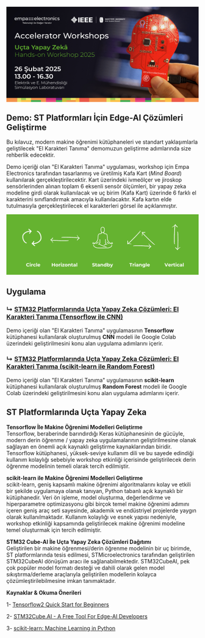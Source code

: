 <p align="center">
    <img src="./Additionals/Empa-Accelerator-Workshops-Template-Banner.jpg" alt="Accelerator Workshops" 
    style="display: block; margin: 0 auto"/>
</p>

## Demo: ST Platformları İçin Edge-AI Çözümleri Geliştirme

Bu kılavuz, modern makine öğrenimi kütüphaneleri ve standart yaklaşımlarla geliştilecek "El Karakteri Tanıma" demomuzun geliştirme adımlarında size rehberlik edecektir.

Demo içeriği olan "El Karakteri Tanıma" uygulaması,  workshop için Empa Electronics tarafından tasarlanmış ve üretilmiş Kafa Kart (_Mind Board_) kullanılarak gerçekleştirilecektir. Kart üzerindeki ivmeölçer ve jiroskop sensörlerinden alınan toplam 6 eksenli sensör ölçümleri, bir yapay zeka modeline girdi olarak kullanılacak ve uç birim (Kafa Kart) üzerinde 6 farklı el karakterini sınıflandırmak amacıyla kullanılacaktır. Kafa kartın elde tutulmasıyla gerçekleştirilecek el karakterleri görsel ile açıklanmıştır.

<img src="./Additionals/Hand-Characters.png" alt="Accelerator Workshops" width="800"/> 

## Uygulama
### ↳ [STM32 Platformlarında Uçta Yapay Zeka Çözümleri: El Karakteri Tanıma (Tensorflow ile CNN)](https://colab.research.google.com/drive/1hXrLQyYdJ7H2DgL7fW6nQtDmb_dmDuge)
Demo içeriği olan "El Karakteri Tanıma" uygulamasının **Tensorflow** kütüphanesi kullanılarak oluşturulmuş **CNN** modeli ile Google Colab üzerindeki geliştirilmesini konu alan uygulama adımlarını içerir.
### ↳ [STM32 Platformlarında Uçta Yapay Zeka Çözümleri: El Karakteri Tanıma (scikit-learn ile Random Forest)](https://colab.research.google.com/drive/1bbg1bfcpoIIn0kcI18elS_EtdG5Iee-f)
Demo içeriği olan "El Karakteri Tanıma" uygulamasının **scikit-learn** kütüphanesi kullanılarak oluşturulmuş **Random Forest** modeli ile Google Colab üzerindeki geliştirilmesini konu alan uygulama adımlarını içerir.

## ST Platformlarında Uçta Yapay Zeka

**Tensorflow İle Makine Öğrenimi Modelleri Geliştirme**  
Tensorflow, beraberinde barındırdığı Keras kütüphanesinin de gücüyle, modern derin öğrenme / yapay zeka uygulamalarının geliştirilmesine olanak sağlayan en önemli açık kaynaklı geliştirme kaynaklarından biridir. Tensorflow kütüphanesi, yüksek-seviye kullanım dili ve bu sayede edindiği kullanım kolaylığı sebebiyle workshop etkinliği içerisinde geliştirilecek derin öğrenme modelinin temeli olarak tercih edilmiştir.

**scikit-learn ile Makine Öğrenimi Modelleri Geliştirme**  
scikit-learn, geniş kapsamlı makine öğrenimi algoritmalarını kolay ve etkili bir şekilde uygulamaya olanak tanıyan, Python tabanlı açık kaynaklı bir kütüphanedir. Veri ön işleme, model oluşturma, değerlendirme ve hiperparametre optimizasyonu gibi birçok temel makine öğrenimi adımını içeren geniş araç seti sayesinde, akademik ve endüstriyel projelerde yaygın olarak kullanılmaktadır. Kullanım kolaylığı ve esnek yapısı nedeniyle, workshop etkinliği kapsamında geliştirilecek makine öğrenimi modeline temel oluşturmak için tercih edilmiştir.

**STM32 Cube-AI İle Uçta Yapay Zeka Çözümleri Dağıtımı**  
Geliştirilen bir makine öğrenmesi/derin öğrenme modelinin bir uç birimde, ST platformlarında tesis edilmesi, STMicroelectronics tarafından geliştirilen STM32CubeAI dönüşüm aracı ile sağlanabilmektedir. STM32CubeAI, pek çok popüler model formatı desteği ve dahili olarak gelen model sıkıştırma/derleme araçlarıyla geliştirilen modellerin kolayca çözümleştirilebilmesine imkan tanımaktadır.

**Kaynaklar & Okuma Önerileri** 

1- [Tensorflow2 Quick Start for Beginners](https://www.tensorflow.org/tutorials/quickstart/beginner)

2- [STM32Cube.AI - A Free Tool For Edge-AI Developers](https://stm32ai.st.com/stm32-cube-ai/)

3- [scikit-learn: Machine Learning in Python](https://scikit-learn.org/stable/)